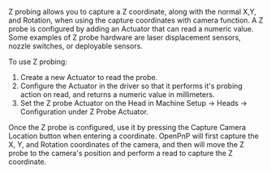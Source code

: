Z probing allows you to capture a Z coordinate, along with the normal X,Y, and Rotation, when using the capture coordinates with camera function. A Z probe is configured by adding an Actuator that can read a numeric value. Some examples of Z probe hardware are laser displacement sensors, nozzle switches, or deployable sensors.

To use Z probing:

1. Create a new Actuator to read the probe.
2. Configure the Actuator in the driver so that it performs it's probing action on read, and returns a numeric value in millimeters.
3. Set the Z probe Actuator on the Head in Machine Setup -> Heads -> Configuration under Z Probe Actuator.

Once the Z probe is configured, use it by pressing the Capture Camera Location button when entering a coordinate. OpenPnP will first capture the X, Y, and Rotation coordinates of the camera, and then will move the Z probe to the camera's position and perform a read to capture the Z coordinate.